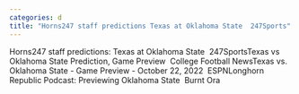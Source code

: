 ```yaml
---
categories: d
title: "Horns247 staff predictions Texas at Oklahoma State  247Sports"
---
```

Horns247 staff predictions: Texas at Oklahoma State&nbsp;&nbsp;247SportsTexas vs Oklahoma State Prediction, Game Preview&nbsp;&nbsp;College Football NewsTexas vs. Oklahoma State - Game Preview - October 22, 2022&nbsp;&nbsp;ESPNLonghorn Republic Podcast: Previewing Oklahoma State&nbsp;&nbsp;Burnt Ora